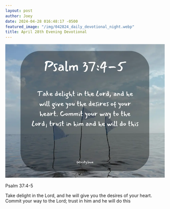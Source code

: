 ```yaml
---
layout: post
author: Joey
date: 2024-04-28 016:48:17 -0500
featured_image: "/img/042824_daily_devotional_night.webp"
title: April 28th Evening Devotional
---
```


[![April 28th 2024 - Evening Devotional](/img/042824_daily_devotional_night.webp)](/img/042824_daily_devotional_night.webp)

Psalm 37:4-5

Take delight in the Lord, and he will give you the desires of your heart. Commit your way to the Lord; trust in him and he will do this